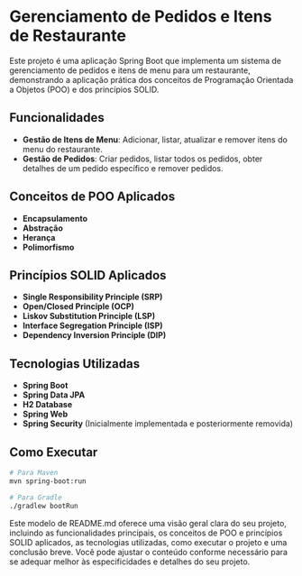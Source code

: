 # Gerenciamento de Pedidos e Itens de Restaurante

Este projeto é uma aplicação Spring Boot que implementa um sistema de gerenciamento de pedidos e itens de menu para um restaurante, demonstrando a aplicação prática dos conceitos de Programação Orientada a Objetos (POO) e dos princípios SOLID.

## Funcionalidades

- **Gestão de Itens de Menu**: Adicionar, listar, atualizar e remover itens do menu do restaurante.
- **Gestão de Pedidos**: Criar pedidos, listar todos os pedidos, obter detalhes de um pedido específico e remover pedidos.

## Conceitos de POO Aplicados

- **Encapsulamento**
- **Abstração**
- **Herança**
- **Polimorfismo**

## Princípios SOLID Aplicados

- **Single Responsibility Principle (SRP)**
- **Open/Closed Principle (OCP)**
- **Liskov Substitution Principle (LSP)**
- **Interface Segregation Principle (ISP)**
- **Dependency Inversion Principle (DIP)**

## Tecnologias Utilizadas

- **Spring Boot**
- **Spring Data JPA**
- **H2 Database**
- **Spring Web**
- **Spring Security** (Inicialmente implementada e posteriormente removida)

## Como Executar

```bash
# Para Maven
mvn spring-boot:run

# Para Gradle
./gradlew bootRun
```


Este modelo de README.md oferece uma visão geral clara do seu projeto, incluindo as funcionalidades principais, os conceitos de POO e princípios SOLID aplicados, as tecnologias utilizadas, como executar o projeto e uma conclusão breve. Você pode ajustar o conteúdo conforme necessário para se adequar melhor às especificidades e detalhes do seu projeto.

